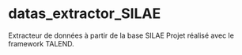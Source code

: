 # datas_extractor_SILAE
Extracteur de données à partir de la base SILAE
Projet réalisé avec le framework TALEND.
